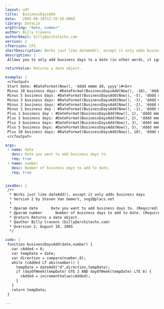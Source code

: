 ```yaml
---
layout: udf
title:  BusinessDaysAdd
date:   2005-08-10T12:35:16.000Z
library: DateLib
argString: "date, number"
author: Billy Cravens
authorEmail: billy@architechx.com
version: 2
cfVersion: CF5
shortDescription: Works just like dateAdd(), except it only adds business days
description: |
 Allows you to only add business days to a date (in other words, it ignores weekends).  Unlike dateAdd(), it only works with days.

returnValue: Returns a date object.

example: |
 <cfoutput>
 Start date: #DateFormat(Now(), 'dddd mmmm dd, yyyy')#<br>
 Minus 10 business days: #DateFormat(BusinessDaysAdd(Now(), -10), 'dddd mmmm dd, yyyy')#<br>
 Minus 5 business days: #DateFormat(BusinessDaysAdd(Now(), -5), 'dddd mmmm dd, yyyy')#<br>
 Minus 3 business days: #DateFormat(BusinessDaysAdd(Now(), -3), 'dddd mmmm dd, yyyy')#<br>
 Minus 2 business days: #DateFormat(BusinessDaysAdd(Now(), -2), 'dddd mmmm dd, yyyy')#<br>
 Minus 1 business day : #DateFormat(BusinessDaysAdd(Now(), -1), 'dddd mmmm dd, yyyy')#<br>
 Plus 1 business day : #DateFormat(BusinessDaysAdd(Now(), 1), 'dddd mmmm dd, yyyy')#<br>
 Plus 2 business days: #DateFormat(BusinessDaysAdd(Now(), 2), 'dddd mmmm dd, yyyy')#<br>
 Plus 3 business days: #DateFormat(BusinessDaysAdd(Now(), 3), 'dddd mmmm dd, yyyy')#<br>
 Plus 5 business days: #DateFormat(BusinessDaysAdd(Now(), 5), 'dddd mmmm dd, yyyy')#<br>
 Plus 10 business days: #DateFormat(BusinessDaysAdd(Now(), 10), 'dddd mmmm dd, yyyy')#<br>
 </cfoutput>

args:
 - name: date
   desc: Date you want to add business days to.
   req: true
 - name: number
   desc: Number of business days to add to date.
   req: true


javaDoc: |
 /**
  * Works just like dateAdd(), except it only adds business days
  * Version 2 by Steven Van Gemert, svg2@placs.net
  * 
  * @param date      Date you want to add business days to. (Required)
  * @param number      Number of business days to add to date. (Required)
  * @return Returns a date object. 
  * @author Billy Cravens (billy@architechx.com) 
  * @version 2, August 10, 2005 
  */

code: |
 function businessDaysAdd(date,number) {
   var cAdded = 0;
   var tempDate = date;
   var direction = compare(number,0);
   while (cAdded LT abs(number)) {
     tempDate = dateAdd("d",direction,tempDate);
     if (dayOfWeek(tempDate) GTE 2 AND dayOfWeek(tempDate) LTE 6) {
       cAdded = incrementValue(cAdded);
     }
   }
   return tempDate;
 }

---
```


